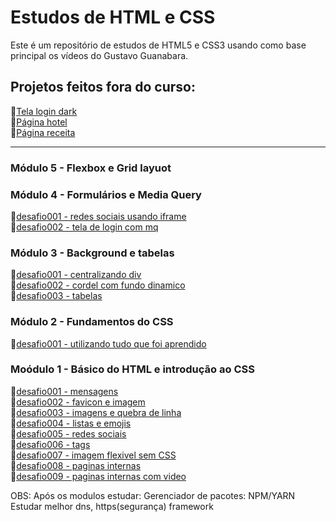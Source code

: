 # Estudos de HTML e CSS
Este é um repositório de estudos de HTML5 e CSS3 usando como base principal os vídeos do Gustavo Guanabara.

## Projetos feitos fora do curso:

🔗<a href="https://matheusmachadodm.github.io/html-css/projetos/tela-login-dark/" target="_blank">Tela login dark</a> <br>
🔗<a href="https://matheusmachadodm.github.io/html-css/projetos/pagina-hotel/">Página hotel</a><br>
🔗<a href="https://matheusmachadodm.github.io/html-css/projetos/pagina-de-receita/" target="_blank">Página receita</a>
<hr>

### Módulo 5 - Flexbox e Grid layuot

### Módulo 4 - Formulários e Media Query

🔗<a href="https://matheusmachadodm.github.io/html-css/modulo-4%20-%20formularios%20e%20media%20query/desafios/desafio001%20-%20rede%20sociais%20usando%20iframe" target="_blank">desafio001 - redes sociais usando iframe</a>
<br>🔗<a href="https://matheusmachadodm.github.io/html-css/modulo-4%20-%20formularios%20e%20media%20query/desafios/desafio002%20-%20tela%20de%20login%20com%20mq" target="_blank">desafio002 - tela de login com mq</a>

### Módulo 3 - Background e tabelas

🔗<a href="https://matheusmachadodm.github.io/html-css/modulo-3%20-%20background%20e%20tabelas/desafios/desafio001%20-%20centralizando%20div" target="_blank">desafio001 - centralizando div</a><br>
🔗<a href="https://matheusmachadodm.github.io/html-css/modulo-3%20-%20background%20e%20tabelas/desafios/desafio002%20-%20cordel%20com%20fundo%20dinamico" target="_blank">desafio002 - cordel com fundo dinamico</a><br>
🔗<a href="https://matheusmachadodm.github.io/html-css/modulo-3%20-%20background%20e%20tabelas/desafios/desafio003%20-%20tabelas" target="_blank">desafio003 - tabelas</a>

### Módulo 2 - Fundamentos do CSS

🔗<a href="https://matheusmachadodm.github.io/html-css/modulo-2%20-%20fundamentos%20do%20CSS/desafios/desafio001.1%20-%20correção" target="_blank">desafio001 - utilizando tudo que foi aprendido</a>

### Moódulo 1 - Básico do HTML e introdução ao CSS

🔗<a href="https://matheusmachadodm.github.io/html-css/modulo-1%20-%20basico%20do%20HTML%20e%20introducao%20ao%20CSS/desafios/desafio001%20-%20mensagens" target="_blank">desafio001 - mensagens</a><br>
🔗<a href="https://matheusmachadodm.github.io/html-css/modulo-1%20-%20basico%20do%20HTML%20e%20introducao%20ao%20CSS/desafios/desafio002%20-favicon%20e%20imagem" target="_blank">desafio002 - favicon e imagem</a><br>
🔗<a href="https://matheusmachadodm.github.io/html-css/modulo-1%20-%20basico%20do%20HTML%20e%20introducao%20ao%20CSS/desafios/desafio003%20-%20imagens%20e%20quebra%20de%20linha" target="_blank">desafio003 - imagens e quebra de linha</a><br>
🔗<a href="https://matheusmachadodm.github.io/html-css/modulo-1%20-%20basico%20do%20HTML%20e%20introducao%20ao%20CSS/desafios/desafio004%20-%20listas%20e%20emojis" target="_blank">desafio004 - listas e emojis</a><br>
🔗<a href="https://matheusmachadodm.github.io/html-css/modulo-1%20-%20basico%20do%20HTML%20e%20introducao%20ao%20CSS/desafios/desafio005%20-%20redes%20sociais" target="_blank">desafio005 - redes sociais</a><br>
🔗<a href="https://matheusmachadodm.github.io/html-css/modulo-1%20-%20basico%20do%20HTML%20e%20introducao%20ao%20CSS/desafios/desafio006%20-%20tags" target="_blank">desafio006 - tags</a><br>
🔗<a href="https://matheusmachadodm.github.io/html-css/modulo-1%20-%20basico%20do%20HTML%20e%20introducao%20ao%20CSS/desafios/desafio007%20-%20imagem%20flexivel%20sem%20CSS" target="_blank">desafio007 - imagem flexivel sem CSS</a><br>
🔗<a href="https://matheusmachadodm.github.io/html-css/modulo-1%20-%20basico%20do%20HTML%20e%20introducao%20ao%20CSS/desafios/desafio008%20-%20paginas%20internas" target="_blank">desafio008 - paginas internas</a><br>
🔗<a href="https://matheusmachadodm.github.io/html-css/modulo-1%20-%20basico%20do%20HTML%20e%20introducao%20ao%20CSS/desafios/desafio009%20-%20paginas%20internas%20com%20video" target="_blank">desafio009 - paginas internas com video</a>

OBS: Após os modulos estudar:
Gerenciador de pacotes: NPM/YARN 
Estudar melhor dns, https(segurança)
framework
